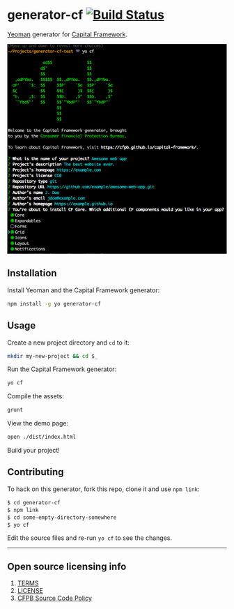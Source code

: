 # generator-cf [![Build Status](https://secure.travis-ci.org/cfpb/generator-cf.png?branch=master)](https://travis-ci.org/cfpb/generator-cf)

[Yeoman](http://yeoman.io) generator for [Capital Framework](http://cfpb.github.io/capital-framework/).

![generator-cf screenshot](https://raw.githubusercontent.com/cfpb/generator-cf/master/screenshot.gif)

## Installation

Install Yeoman and the Capital Framework generator:

```bash
npm install -g yo generator-cf
```

## Usage

Create a new project directory and `cd` to it:
```bash
mkdir my-new-project && cd $_
```

Run the Capital Framework generator:
```bash
yo cf
```

Compile the assets:
```bash
grunt
```

View the demo page:
```bash
open ./dist/index.html
```

Build your project!

## Contributing

To hack on this generator, fork this repo, clone it and use `npm link`:

```bash
$ cd generator-cf
$ npm link
$ cd some-empty-directory-somewhere
$ yo cf
```

Edit the source files and re-run `yo cf` to see the changes.

----

## Open source licensing info
1. [TERMS](TERMS.md)
2. [LICENSE](LICENSE)
3. [CFPB Source Code Policy](https://github.com/cfpb/source-code-policy/)

